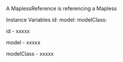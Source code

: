A MaplessReference is referencing a Mapless

Instance Variables
	id:		<Object>
	model:		<Object>
	modelClass:		<Object>

id
	- xxxxx

model
	- xxxxx

modelClass
	- xxxxx
